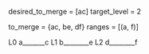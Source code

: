 
desired_to_merge = [ac]
target_level = 2

to_merge = {ac, be, df}
ranges = [(a, f)]

L0    a_______c
L1        b________e
L2              d________f